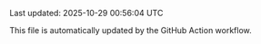 Last updated: 2025-10-29 00:56:04 UTC

This file is automatically updated by the GitHub Action workflow.
